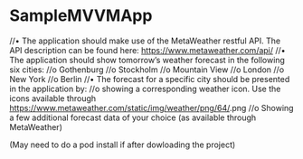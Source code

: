 # SampleMVVMApp

//•    The application should make use of the MetaWeather restful API. The API description can be found here: https://www.metaweather.com/api/
//•    The application should show tomorrow’s weather forecast in the following six cities:
//o    Gothenburg
//o    Stockholm
//o    Mountain View
//o    London
//o    New York
//o    Berlin
//•    The forecast for a specific city should be presented in the application by:
//o    showing a corresponding weather icon. Use the icons available through https://www.metaweather.com/static/img/weather/png/64/<weather>.png
//o    Showing a few additional forecast data of your choice (as available through MetaWeather)

(May need to do a pod install if after dowloading the project)
